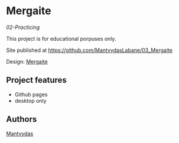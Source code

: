 # Mergaite

_02-Practicing_

This project is for educational porpuses only.

Site published at https://github.com/MantvydasLabane/03_Mergaite

Design: [Mergaite](https://mantvydaslabane.github.io/03_Mergaite/)

## Project features

- Github pages
- desktop only

## Authors

[Mantvydas](https://github.com/MantvydasLabane)